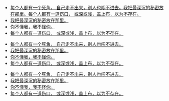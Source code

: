 <ul class="list">
        <li><a class="text-truncate" href="#">每个人都有一个死角， 自己走不出来，别人也闯不进去。我把最深沉的秘密放在那里。每个人都有一道伤口， 或深或浅，盖上布，以为不存在。</a></li>
        <li><a href="#">我把最深沉的秘密放在那里。</a></li>
        <li><a href="#">你不懂我，我不怪你。</a></li>
        <li><a href="#">每个人都有一道伤口， 或深或浅，盖上布，以为不存在。</a></li>
    </ul>

<ul class="list list-border list-truncate">
        <li><a href="#">每个人都有一个死角， 自己走不出来，别人也闯不进去。</a></li>
        <li><a href="#">我把最深沉的秘密放在那里。</a></li>
        <li><a href="#">你不懂我，我不怪你。</a></li>
        <li><a href="#">每个人都有一道伤口， 或深或浅，盖上布，以为不存在。</a></li>
    </ul>

<ul class="list list-striped">
        <li><a href="#">每个人都有一个死角， 自己走不出来，别人也闯不进去。</a></li>
        <li><a href="#">我把最深沉的秘密放在那里。</a></li>
        <li><a href="#">你不懂我，我不怪你。</a></li>
        <li><a href="#">每个人都有一道伤口， 或深或浅，盖上布，以为不存在。</a></li>
    </ul>